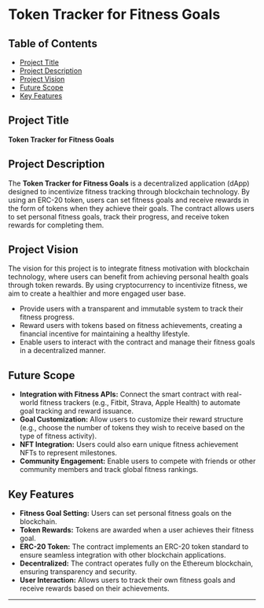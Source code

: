 # Token Tracker for Fitness Goals

## Table of Contents
- [Project Title](#project-title)
- [Project Description](#project-description)
- [Project Vision](#project-vision)
- [Future Scope](#future-scope)
- [Key Features](#key-features)

## Project Title
**Token Tracker for Fitness Goals**

## Project Description
The **Token Tracker for Fitness Goals** is a decentralized application (dApp) designed to incentivize fitness tracking through blockchain technology. By using an ERC-20 token, users can set fitness goals and receive rewards in the form of tokens when they achieve their goals. The contract allows users to set personal fitness goals, track their progress, and receive token rewards for completing them.

## Project Vision
The vision for this project is to integrate fitness motivation with blockchain technology, where users can benefit from achieving personal health goals through token rewards. By using cryptocurrency to incentivize fitness, we aim to create a healthier and more engaged user base.

- Provide users with a transparent and immutable system to track their fitness progress.
- Reward users with tokens based on fitness achievements, creating a financial incentive for maintaining a healthy lifestyle.
- Enable users to interact with the contract and manage their fitness goals in a decentralized manner.

## Future Scope
- **Integration with Fitness APIs:** Connect the smart contract with real-world fitness trackers (e.g., Fitbit, Strava, Apple Health) to automate goal tracking and reward issuance.
- **Goal Customization:** Allow users to customize their reward structure (e.g., choose the number of tokens they wish to receive based on the type of fitness activity).
- **NFT Integration:** Users could also earn unique fitness achievement NFTs to represent milestones.
- **Community Engagement:** Enable users to compete with friends or other community members and track global fitness rankings.

## Key Features
- **Fitness Goal Setting:** Users can set personal fitness goals on the blockchain.
- **Token Rewards:** Tokens are awarded when a user achieves their fitness goal.
- **ERC-20 Token:** The contract implements an ERC-20 token standard to ensure seamless integration with other blockchain applications.
- **Decentralized:** The contract operates fully on the Ethereum blockchain, ensuring transparency and security.
- **User Interaction:** Allows users to track their own fitness goals and receive rewards based on their achievements.

---
